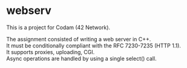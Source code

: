 # webserv

This is a project for Codam (42 Network). <br>

<p>
The assignment consisted of writing a web server in C++. <br>
It must be conditionally compliant with the RFC 7230-7235 (HTTP 1.1). <br>
It supports proxies, uploading, CGI. <br>
Async operations are handled by using a single select() call. </p>
